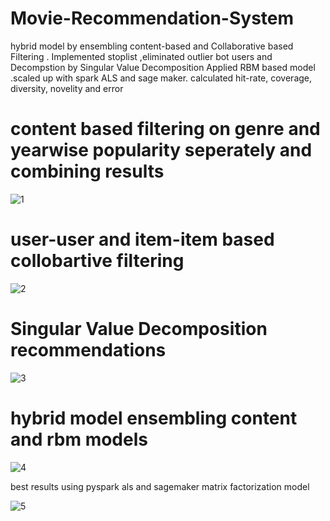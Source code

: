 # Movie-Recommendation-System
 hybrid model by ensembling content-based and Collaborative based Filtering . Implemented stoplist ,eliminated outlier bot users and Decompstion by Singular Value Decomposition Applied RBM based model  .scaled up  with spark ALS and  sage maker. calculated hit-rate, coverage, diversity, novelity and error  


# content based filtering on genre and yearwise popularity seperately and combining results

![1](https://user-images.githubusercontent.com/114779060/219328092-ec51f12f-4300-415a-8f77-6580a74c876f.jpg)

# user-user and item-item based collobartive filtering

![2](https://user-images.githubusercontent.com/114779060/219329088-018efe51-9234-40c0-b6c8-8656d3b550a5.jpg)

# Singular Value Decomposition recommendations

![3](https://user-images.githubusercontent.com/114779060/219329552-852efb69-2c53-4e97-ba66-90d18c3396f9.jpg)

# hybrid model ensembling content and rbm models 

![4](https://user-images.githubusercontent.com/114779060/219330452-7d576395-69de-4647-9b71-4718e7141dbf.jpg)

best results using pyspark als  and sagemaker matrix factorization model

![5](https://user-images.githubusercontent.com/114779060/219330899-99efc1f1-ec69-4125-89cd-07be00180f57.jpg)
